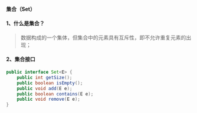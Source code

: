 #### 集合（Set）

#### 1、什么是集合？

> 数据构成的一个集体，但集合中的元素具有互斥性，即不允许重复元素的出现；

#### 2、集合接口

```java
public interface Set<E> {
    public int getSize();
    public boolean isEmpty();
    public void add(E e);
    public boolean contains(E e);
    public void remove(E e);
}
```

